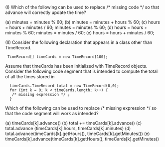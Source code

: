 (I) Which of the following can be used to replace /* missing code */ so that
advance will correctly update the time?

(a) minutes = minutes % 60;
(b) minutes = minutes + hours % 60;
(c) hours = hours + minutes / 60;
     minutes = minutes % 60;
(d) hours = hours + minutes % 60;
     minutes = minutes / 60;
(e) hours = hours + minutes / 60;

(II) Consider the following declaration that appears in a class
other than TimeRecord.

     TimeRecord[] timeCards = new TimeRecord[100];

Assume that timeCards has been initialized with TimeRecord objects.
Consider the following code segment that is intended to compute the total of all
the times stored in

      timeCards.TimeRecord total = new TimeRecord(0,0);
      for (int k = 0; k < timeCards.length; k++) {
       /* missing expression */ ;
      }

Which of the following can be used to replace
/*
missing expression
*/
so that the code segment will work as intended?

(a) timeCards[k].advance()
(b) total += timeCards[k].advance()
(c) total.advance (timeCards[k].hours, timeCards[k].minutes)
(d) total.advance(timeCards[k].getHours(), timeCards[k].getMinutes())
(e) timeCards[k].advance(timeCards[k].getHours(), timeCards[k].getMinutes()
